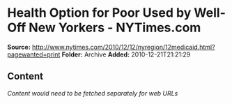 # Health Option for Poor Used by Well-Off New Yorkers - NYTimes.com

**Source:** http://www.nytimes.com/2010/12/12/nyregion/12medicaid.html?pagewanted=print
**Folder:** Archive
**Added:** 2010-12-21T21:21:29




## Content
*Content would need to be fetched separately for web URLs*
